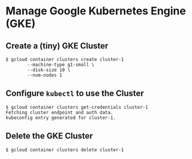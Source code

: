 # Manage Google Kubernetes Engine (GKE)

## Create a (tiny) GKE Cluster
	$ gcloud container clusters create cluster-1
			--machine-type g1-small \
			--disk-size 10 \
			--num-nodes 1

## Configure `kubectl` to use the Cluster
	$ gcloud container clusters get-credentials cluster-1
	Fetching cluster endpoint and auth data.
	kubeconfig entry generated for cluster-1.

## Delete the GKE Cluster
	$ gcloud container clusters delete cluster-1

